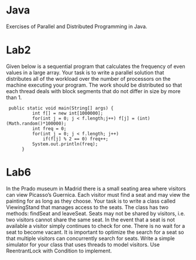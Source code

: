 # Java
Exercises of Parallel and Distributed Programming in Java.

# Lab2
Given below is a sequential program that calculates the frequency of even values in a large array. Your task is to write a parallel solution that distributes all of the workload over the number of processors on the machine executing your program. The work should be distributed so that each thread deals with block segments that do not differ in size by more than 1.

```
 public static void main(String[] args) {
          int f[] = new int[1000000];
          for(int j = 0; j < f.length;j++) f[j] = (int)(Math.random()*100000);
          int freq = 0;
          for(int j = 0; j < f.length; j++)
        	  if(f[j] % 2 == 0) freq++;
          System.out.println(freq);
      }
 ```

# Lab6
In the Prado museum in Madrid there is a small seating area where visitors can view Picasso’s Guernica. 
Each visitor must find a seat and may view the painting for as long as they choose. 
Your task is to write a class called ViewingStand that manages access to the seats. 
The class has two methods: findSeat and leaveSeat. 
Seats may not be shared by visitors, i.e. two visitors cannot share the same seat. 
In the event that a seat is not available a visitor simply continues to check for one. 
There is no wait for a seat to become vacant. 
It is important to optimize the search for a seat so that multiple visitors can concurrently search for seats. 
Write a simple simulator for your class that uses threads to model visitors. 
Use ReentrantLock with Condition to implement.



